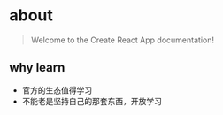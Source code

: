 # about
> Welcome to the Create React App documentation!

## why learn
- 官方的生态值得学习
- 不能老是坚持自己的那套东西，开放学习
